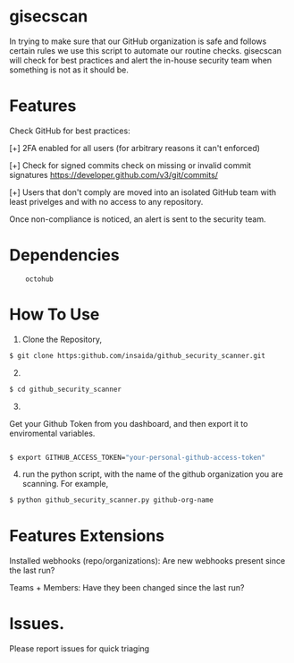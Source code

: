 # gisecscan

In trying to make sure that our GitHub organization is safe and follows certain rules we use this script to automate our routine checks. gisecscan will check for best practices and alert the in-house security team when something is not as it should be. 

# Features
Check GitHub for best practices:

[+] 2FA enabled for all users (for arbitrary reasons it can't enforced)

[+] Check for signed commits check on missing or invalid commit signatures https://developer.github.com/v3/git/commits/

[+] Users that don't comply are moved into an isolated GitHub team with least privelges and with no access to any repository. 

Once non-compliance is noticed, an alert is sent to the security team.

# Dependencies

``` code
    octohub
```


# How To Use

1. Clone the Repository,

```bash
$ git clone https:github.com/insaida/github_security_scanner.git
```

2. 
``` bash
$ cd github_security_scanner
``` 

3. 
Get your Github Token from you dashboard, and then export it to enviromental variables.

```bash

$ export GITHUB_ACCESS_TOKEN="your-personal-github-access-token"

```
4. run the python script, with the name of the github organization you are scanning. For example,

``` bash
$ python github_security_scanner.py github-org-name
```

# Features Extensions

Installed webhooks (repo/organizations): Are new webhooks present since the last run?

Teams + Members: Have they been changed since the last run?

# Issues.

Please report issues for quick triaging

